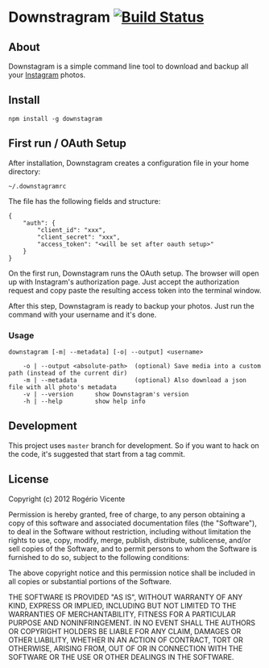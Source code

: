 # Downstragram [![Build Status](https://travis-ci.org/rogeriopvl/downstagram.svg?branch=master)](https://travis-ci.org/rogeriopvl/downstagram)

## About

Downstagram is a simple command line tool to download and backup all your [Instagram][0] photos.

## Install

    npm install -g downstagram

## First run / OAuth Setup

After installation, Downstagram creates a configuration file in your home directory:

    ~/.downstagramrc

The file has the following fields and structure:

    {
        "auth": {
            "client_id": "xxx",
            "client_secret": "xxx",
            "access_token": "<will be set after oauth setup>"
        }
    }

On the first run, Downstagram runs the OAuth setup. The browser will open up with Instagram's authorization page. Just accept the authorization request and copy paste the resulting access token into the terminal window.

After this step, Downstagram is ready to backup your photos. Just run the command with your username and it's done.


### Usage

    downstagram [-m| --metadata] [-o| --output] <username>

        -o | --output <absolute-path>  (optional) Save media into a custom path (instead of the current dir)
        -m | --metadata                (optional) Also download a json file with all photo's metadata
        -v | --version      show Downstagram's version
        -h | --help         show help info

## Development

This project uses `master` branch for development. So if you want to hack on the code, it's suggested that start from a tag commit.

## License

Copyright (c) 2012 Rogério Vicente

Permission is hereby granted, free of charge, to any person obtaining a copy of this software and associated documentation files (the "Software"), to deal in the Software without restriction, including without limitation the rights to use, copy, modify, merge, publish, distribute, sublicense, and/or sell copies of the Software, and to permit persons to whom the Software is furnished to do so, subject to the following conditions:

The above copyright notice and this permission notice shall be included in all copies or substantial portions of the Software.

THE SOFTWARE IS PROVIDED "AS IS", WITHOUT WARRANTY OF ANY KIND, EXPRESS OR IMPLIED, INCLUDING BUT NOT LIMITED TO THE WARRANTIES OF MERCHANTABILITY, FITNESS FOR A PARTICULAR PURPOSE AND NONINFRINGEMENT. IN NO EVENT SHALL THE AUTHORS OR COPYRIGHT HOLDERS BE LIABLE FOR ANY CLAIM, DAMAGES OR OTHER LIABILITY, WHETHER IN AN ACTION OF CONTRACT, TORT OR OTHERWISE, ARISING FROM, OUT OF OR IN CONNECTION WITH THE SOFTWARE OR THE USE OR OTHER DEALINGS IN THE SOFTWARE.

[0]: http://instagram.com
